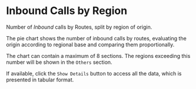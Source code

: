 # Inbound Calls by Region

Number of *Inbound* calls by Routes, split by region of origin.

The pie chart shows the number of inbound calls by routes, 
evaluating the origin according to regional base and comparing them 
proportionally.

The chart can contain a maximum of 8 sections. The regions exceeding this number
will be shown in the `Others` section.

If available, click the `Show Details` button to access all the data, 
which is presented in tabular format.
